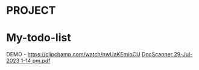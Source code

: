 # PROJECT
# My-todo-list
DEMO - https://clipchamp.com/watch/nwUaKEmioCU
[DocScanner 29-Jul-2023 1-14 pm.pdf](https://github.com/RakeshKagana/PROJECT/files/12206868/DocScanner.29-Jul-2023.1-14.pm.pdf)
